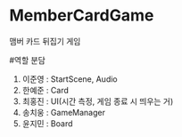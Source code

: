 # MemberCardGame
맴버 카드 뒤집기 게임



#역할 분담
1. 이준영 : StartScene, Audio 
2. 한예준 : Card
3. 최홍진 : UI(시간 측정, 게임 종료 시 띄우는 거)
4. 송치웅 : GameManager
5. 윤지민 : Board